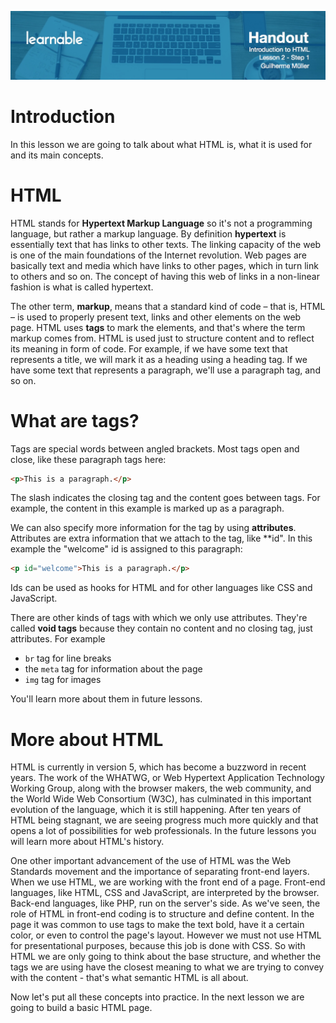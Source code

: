 ![](headers/head2.1.jpg)
# Introduction

In this lesson we are going to talk about what HTML is, what it is used for and its main concepts.

# HTML

HTML stands for **Hypertext Markup Language** so it's not a programming language, but rather a markup language. By definition **hypertext** is essentially text that has links to other texts. The linking capacity of the web is one of the main foundations of the Internet revolution. Web pages are basically text and media which have links to other pages, which in turn link to others and so on. The concept of having this web of links in a non-linear fashion is what is called hypertext.

The other term, **markup**, means that a standard kind of code – that is, HTML – is used to properly present text, links and other elements on the web page. HTML uses **tags** to mark the elements, and that's where the term markup comes from. HTML is used just to structure content and to reflect its meaning in form of code. For example, if we have some text that represents a title, we will mark it as a heading using a heading tag. If we have some text that represents a paragraph, we'll use a paragraph tag, and so on.

# What are tags?

Tags are special words between angled brackets. Most tags open and close, like these paragraph tags here:

```html
<p>This is a paragraph.</p>
```

The slash indicates the closing tag and the content goes between tags. For example, the content in this example is marked up as a paragraph.

We can also specify more information for the tag by using **attributes**. Attributes are extra information that we attach to the tag, like **id". In this example the "welcome" id is assigned to this paragraph:

```html
<p id="welcome">This is a paragraph.</p>
```

Ids can be used as hooks for HTML and for other languages like CSS and JavaScript.

There are other kinds of tags with which we only use attributes. They're called **void tags** because they contain no content and no closing tag, just attributes. For example

* `br` tag for line breaks
* the `meta` tag for information about the page
* `img` tag for images

You'll learn more about them in future lessons.

# More about HTML

HTML is currently in version 5, which has become a buzzword in recent years. The work of the WHATWG, or Web Hypertext Application Technology Working Group, along with the browser makers, the web community, and the World Wide Web Consortium (W3C), has culminated in this important evolution of the language, which it is still happening. After ten years of HTML being stagnant, we are seeing progress much more quickly and that opens a lot of possibilities for web professionals. In the future lessons you will learn more about HTML's history.

One other important advancement of the use of HTML was the Web Standards movement and the importance of separating front-end layers. When we use HTML, we are working with the front end of a page. Front-end languages, like HTML, CSS and JavaScript, are interpreted by the browser. Back-end languages, like PHP, run on the server's side. As we've seen, the role of HTML in front-end coding is to structure and define content. In the page it was common to use tags to make the text bold, have it a certain color, or even to control the page's layout. However we must not use HTML for presentational purposes, because this job is done with CSS. So with HTML we are only going to think about the base structure, and whether the tags we are using have the closest meaning to what we are trying to convey with the content - that's what semantic HTML is all about.

Now let's put all these concepts into practice. In the next lesson we are going to build a basic HTML page.